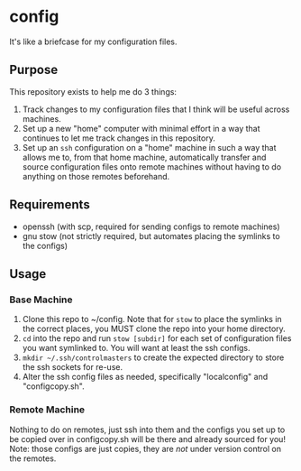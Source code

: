 config
======

It's like a briefcase for my configuration files.

Purpose
-------

This repository exists to help me do 3 things:
1. Track changes to my configuration files that I think will be useful across machines.
2. Set up a new "home" computer with minimal effort in a way that continues to let me track changes in this repository.
3. Set up an `ssh` configuration on a "home" machine in such a way that allows me to, from that home machine, automatically transfer and source configuration files onto remote machines without having to do anything on those remotes beforehand.

Requirements
------------

* openssh (with scp, required for sending configs to remote machines)
* gnu stow (not strictly required, but automates placing the symlinks to the configs)

Usage
-----

### Base Machine

1. Clone this repo to ~/config. Note that for `stow` to place the symlinks in the correct places, you MUST clone the repo into your home directory.
2. `cd` into the repo and run `stow [subdir]` for each set of configuration files you want symlinked to. You will want at least the ssh configs.
3. `mkdir ~/.ssh/controlmasters` to create the expected directory to store the ssh sockets for re-use.
4. Alter the ssh config files as needed, specifically "localconfig" and "configcopy.sh".

### Remote Machine

Nothing to do on remotes, just ssh into them and the configs you set up to be copied over in configcopy.sh will be there and already sourced for you!
Note: those configs are just copies, they are _not_ under version control on the remotes.
